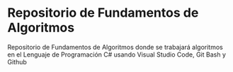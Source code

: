 # Repositorio de Fundamentos de Algoritmos

Repositorio de Fundamentos de Algoritmos donde se trabajará algoritmos en el Lenguaje de Programación C# usando Visual Studio Code, Git Bash y Github

